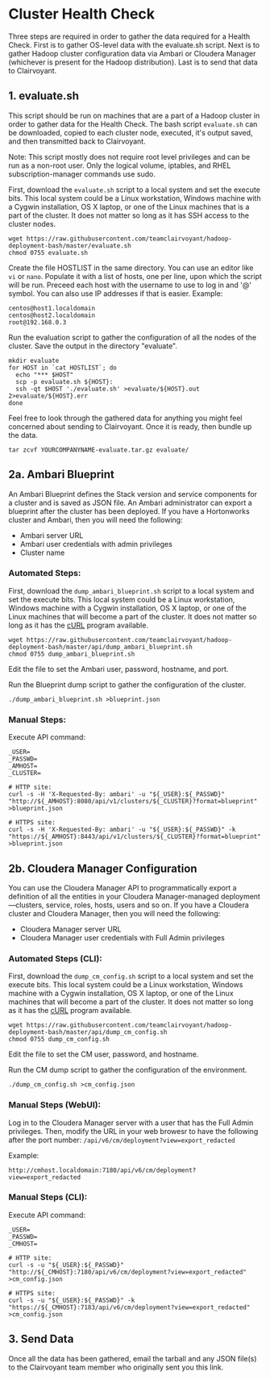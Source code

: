 # Cluster Health Check

Three steps are required in order to gather the data required for a Health Check.  First is to gather OS-level data with the evaluate.sh script.  Next is to gather Hadoop cluster configuration data via Ambari or Cloudera Manager (whichever is present for the Hadoop distribution).  Last is to send that data to Clairvoyant.

## 1. evaluate.sh

This script should be run on machines that are a part of a Hadoop cluster in order to gather data for the Health Check.  The bash script `evaluate.sh` can be downloaded, copied to each cluster node, executed, it's output saved, and then transmitted back to Clairvoyant.

Note: This script mostly does not require root level privileges and can be run as a non-root user.  Only the logical volume, iptables, and RHEL subscription-manager commands use sudo.

First, download the `evaluate.sh` script to a local system and set the execute bits.  This local system could be a Linux workstation, Windows machine with a Cygwin installation, OS X laptop, or one of the Linux machines that is a part of the cluster.  It does not matter so long as it has SSH access to the cluster nodes.
```
wget https://raw.githubusercontent.com/teamclairvoyant/hadoop-deployment-bash/master/evaluate.sh
chmod 0755 evaluate.sh
```

Create the file HOSTLIST in the same directory.  You can use an editor like `vi` or `nano`.  Populate it with a list of hosts, one per line, upon which the script will be run.  Preceed each host with the username to use to log in and '@' symbol.  You can also use IP addresses if that is easier.  Example:
```
centos@host1.localdomain
centos@host2.localdomain
root@192.168.0.3
```

Run the evaluation script to gather the configuration of all the nodes of the cluster.  Save the output in the directory "evaluate".
```
mkdir evaluate
for HOST in `cat HOSTLIST`; do
  echo "*** $HOST"
  scp -p evaluate.sh ${HOST}:
  ssh -qt $HOST './evaluate.sh' >evaluate/${HOST}.out 2>evaluate/${HOST}.err
done
```

Feel free to look through the gathered data for anything you might feel concerned about sending to Clairvoyant.  Once it is ready, then bundle up the data.
```
tar zcvf YOURCOMPANYNAME-evaluate.tar.gz evaluate/
```

## 2a. Ambari Blueprint

An Ambari Blueprint defines the Stack version and service components for a cluster and is saved as JSON file. An Ambari administrator can export a blueprint after the cluster has been deployed.  If you have a Hortonworks cluster and Ambari, then you will need the following:

* Ambari server URL
* Ambari user credentials with admin privileges
* Cluster name

### Automated Steps:
First, download the `dump_ambari_blueprint.sh` script to a local system and set the execute bits.  This local system could be a Linux workstation, Windows machine with a Cygwin installation, OS X laptop, or one of the Linux machines that will become a part of the cluster.  It does not matter so long as it has the [cURL](http://curl.haxx.se/) program available.
```
wget https://raw.githubusercontent.com/teamclairvoyant/hadoop-deployment-bash/master/api/dump_ambari_blueprint.sh
chmod 0755 dump_ambari_blueprint.sh
```
Edit the file to set the Ambari user, password, hostname, and port.

Run the Blueprint dump script to gather the configuration of the cluster.
```
./dump_ambari_blueprint.sh >blueprint.json
```

### Manual Steps:
Execute API command:
```
_USER=
_PASSWD=
_AMHOST=
_CLUSTER=

# HTTP site:
curl -s -H 'X-Requested-By: ambari' -u "${_USER}:${_PASSWD}" "http://${_AMHOST}:8080/api/v1/clusters/${_CLUSTER}?format=blueprint" >blueprint.json

# HTTPS site:
curl -s -H 'X-Requested-By: ambari' -u "${_USER}:${_PASSWD}" -k "https://${_AMHOST}:8443/api/v1/clusters/${_CLUSTER}?format=blueprint" >blueprint.json
```

## 2b. Cloudera Manager Configuration

You can use the Cloudera Manager API to programmatically export a definition of all the entities in your Cloudera Manager-managed deployment—clusters, service, roles, hosts, users and so on.  If you have a Cloudera cluster and Cloudera Manager, then you will need the following:

* Cloudera Manager server URL
* Cloudera Manager user credentials with Full Admin privileges

### Automated Steps (CLI):
First, download the `dump_cm_config.sh` script to a local system and set the execute bits.  This local system could be a Linux workstation, Windows machine with a Cygwin installation, OS X laptop, or one of the Linux machines that will become a part of the cluster.  It does not matter so long as it has the [cURL](http://curl.haxx.se/) program available.
```
wget https://raw.githubusercontent.com/teamclairvoyant/hadoop-deployment-bash/master/api/dump_cm_config.sh
chmod 0755 dump_cm_config.sh
```
Edit the file to set the CM user, password, and hostname.

Run the CM dump script to gather the configuration of the environment.
```
./dump_cm_config.sh >cm_config.json
```

### Manual Steps (WebUI):
Log in to the Cloudera Manager server with a user that has the Full Admin privileges.  Then, modify the URL in your web browesr to have the following after the port number: `/api/v6/cm/deployment?view=export_redacted`

Example:
```
http://cmhost.localdomain:7180/api/v6/cm/deployment?view=export_redacted
```

### Manual Steps (CLI):
Execute API command:
```
_USER=
_PASSWD=
_CMHOST=

# HTTP site:
curl -s -u "${_USER}:${_PASSWD}" "http://${_CMHOST}:7180/api/v6/cm/deployment?view=export_redacted" >cm_config.json

# HTTPS site:
curl -s -u "${_USER}:${_PASSWD}" -k "https://${_CMHOST}:7183/api/v6/cm/deployment?view=export_redacted" >cm_config.json
```

## 3. Send Data

Once all the data has been gathered, email the tarball and any JSON file(s) to the Clairvoyant team member who originally sent you this link.

